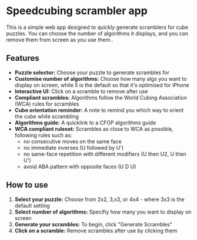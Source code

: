 # Speedcubing scrambler app

This is a simple web app designed to quickly generate scramblers for cube puzzles. You can choose the number of algorithms it displays, and you can remove them from screen as you use them..

## Features
- **Puzzle selector:** Choose your puzzle to generate scrambles for
- **Customise number of algorithms:** Choose how many algs you want to display on screen, while 5 is the default so that it's optimised for iPhone
- **Interactive UI:** Click on a scramble to remove after use
- **Compliant scrambles:** Algorithms follow the World Cubing Association (WCA) rules for scrambles
- **Cube orientation reminder:** A note to remind you which way to orient the cube while scrambling
- **Algorithms guide:** A quicklink to a CFOP algorithms guide
- **WCA compliant ruleset:** Scrambles as close to WCA as possible, following rules such as:
  - no consecutive moves on the same face
  - no immediate inverses (U followed by U')
  - no same-face repetition with different modifiers (U then U2, U then U')
  - avoid ABA pattern with opposite faces (U D U)


## How to use
1. **Select your puzzle:** Choose from 2x2, 3,x3, or 4x4 - where 3x3 is the default setting
2. **Select number of algorithms:** Specifiy how many you want to display on screen
3. **Generate your scrambles:** To begin, click "Generate Scrambles"
4. **Click on a scramble:** Remove scrambles after use by clicking them
